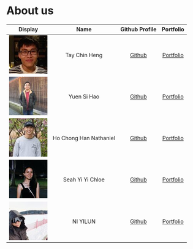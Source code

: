 # About us

Display | Name | Github Profile | Portfolio 
--------|:----:|:--------------:|:---------:
![](team/images/profilePicture_chinheng.jpg) | Tay Chin Heng | [Github](https://github.com/dozenmatter) | [Portfolio](team/dozenmatter.md)
![](team/images/profilePicture_sihao.jpg) | Yuen Si Hao | [Github](https://github.com/yuen-sihao) | [Portfolio](team/yuen-sihao.md)
![](team/images/profilePicture_nathaniel.jpg) | Ho Chong Han Nathaniel | [Github](https://github.com/nat-ho) | [Portfolio](team/nat-ho.md)
![](team/images/profilePicture_chloe.jpg) | Seah Yi Yi Chloe | [Github](https://github.com/chloesyy) | [Portfolio](team/chloesyy.md)
![](team/images/profilePicture_yilun.jpg) | NI YILUN | [Github](https://github.com/lunzard) | [Portfolio](team/lunzard.md)